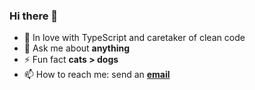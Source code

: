 ### Hi there 👋

- 📄 In love with TypeScript and caretaker of clean code
- 💬 Ask me about **anything**
- ⚡ Fun fact **cats > dogs**
- 📫 How to reach me: send an [**email**](mailto:corneeggebeen@outlook.com)
